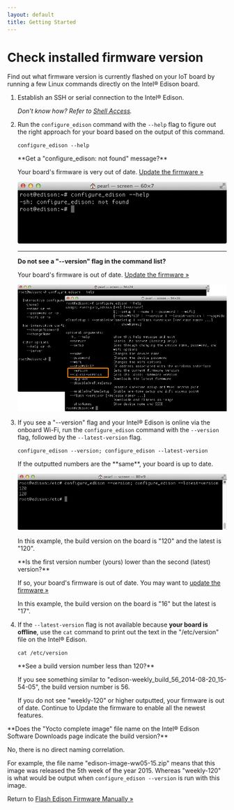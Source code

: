 ```yaml
---
layout: default
title: Getting Started
---
```


# Check installed firmware version

Find out what firmware version is currently flashed on your IoT board by running a few Linux commands directly on the Intel® Edison board.

1. Establish an SSH or serial connection to the Intel® Edison.

    _Don't know how? Refer to [Shell Access](/docs/shell_access/)._

2. Run the `configure_edison` command with the `--help` flag to figure out the right approach for your board based on the output of this command.

    ```
    configure_edison --help
    ```

    <div class="callout troubleshooting" markdown="1">
    **Get a "configure_edison: not found" message?**

    Your board's firmware is very out of date. [Update the firmware »](manually.html)

    !["configure_edison: not found" message](images/configure_edison-not_found.png)

    ---

    **Do not see a "--version" flag in the command list?**

    Your board's firmware is out of date. [Update the firmware »](manually.html)

    ![The screenshot on the left is missing the --version and --latest-version flags. ](images/configure_edison-no_version.png)
    </div>

3. If you see a "--version" flag and your Intel® Edison is online via the onboard Wi-Fi, run the `configure_edison` command with the `--version` flag, followed by the `--latest-version` flag.

    ```
    configure_edison --version; configure_edison --latest-version
    ```

    <div class="callout done" markdown="1">
    If the outputted numbers are the **same**, your board is up to date.

    ![Running a version comparison shows this board has the same version as the latest](images/configure_edison-version_comparison.png)

    In this example, the build version on the board is "120" and the latest is "120".
    </div>

    <div class="callout troubleshooting" markdown="1">
    **Is the first version number (yours) lower than the second (latest) version?**

    If so, your board's firmware is out of date. You may want to [update the firmware »](manually.html)

    In this example, the build version on the board is "16" but the latest is "17".
    </div>

4. If the `--latest-version` flag is not available because **your board is offline**, use the `cat` command to print out the text in the "/etc/version" file on the Intel® Edison.

    ```
    cat /etc/version
    ```

    <div class="callout troubleshooting" markdown="1">
    **See a build version number less than 120?**

    If you see something similar to "edison-weekly_build_56_2014-08-20_15-54-05", the build version number is 56.

    If you do not see "weekly-120" or higher outputted, your firmware is out of date. Continue to Update the firmware to enable all the newest features.
    </div>

<div class="callout info" markdown="1">
**Does the "Yocto complete image" file name on the Intel® Edison Software Downloads page indicate the build version?**

No, there is no direct naming correlation.

For example, the file name "edison-image-ww05-15.zip" means that this image was released the 5th week of the year 2015. Whereas "weekly-120" is what would be output when `configure_edison --version` is run with this image.
</div>

Return to [Flash Edison Firmware Manually »](manually.html)